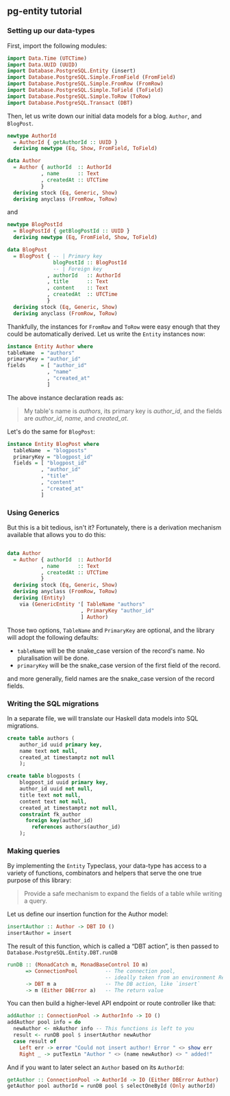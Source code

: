 ## pg-entity tutorial

### Setting up our data-types
First, import the following modules:

```haskell
import Data.Time (UTCTime)
import Data.UUID (UUID)
import Database.PostgreSQL.Entity (insert)
import Database.PostgreSQL.Simple.FromField (FromField)
import Database.PostgreSQL.Simple.FromRow (FromRow)
import Database.PostgreSQL.Simple.ToField (ToField)
import Database.PostgreSQL.Simple.ToRow (ToRow)
import Database.PostgreSQL.Transact (DBT)
```

Then, let us write down our initial data models for a blog. `Author`, and `BlogPost`.  

```haskell
newtype AuthorId
  = AuthorId { getAuthorId :: UUID }
  deriving newtype (Eq, Show, FromField, ToField)

data Author
  = Author { authorId  :: AuthorId
           , name      :: Text
           , createdAt :: UTCTime
           }
  deriving stock (Eq, Generic, Show)
  deriving anyclass (FromRow, ToRow)
```

and

```haskell
newtype BlogPostId
  = BlogPostId { getBlogPostId :: UUID }
  deriving newtype (Eq, FromField, Show, ToField)

data BlogPost
  = BlogPost { -- | Primary key
               blogPostId :: BlogPostId
               -- | Foreign key
             , authorId   :: AuthorId
             , title      :: Text
             , content    :: Text
             , createdAt  :: UTCTime
             }
  deriving stock (Eq, Generic, Show)
  deriving anyclass (FromRow, ToRow)
```

Thankfully, the instances for `FromRow` and `ToRow` were easy enough that they could be automatically derived.
Let us write the `Entity` instances now:

```Haskell
instance Entity Author where
tableName  = "authors"
primaryKey = "author_id"
fields     = [ "author_id"
             , "name"
             , "created_at"
             ]
```

The above instance declaration reads as:  
> My table's name is _authors_, its primary key is _author\_id_, and the fields are _author_id_, _name_, and _created_at_.

Let's do the same for `BlogPost`:

```Haskell
instance Entity BlogPost where
  tableName  = "blogposts"
  primaryKey = "blogpost_id"
  fields = [ "blogpost_id"
           , "author_id"
           , "title"
           , "content"
           , "created_at"
           ]
```

### Using Generics

But this is a bit tedious, isn't it? Fortunately, there is a derivation mechanism available that allows you to do this:

```haskell

data Author
  = Author { authorId  :: AuthorId
           , name      :: Text
           , createdAt :: UTCTime
           }
  deriving stock (Eq, Generic, Show)
  deriving anyclass (FromRow, ToRow)
  deriving (Entity)
    via (GenericEntity '[ TableName "authors"    
                        , PrimaryKey "author_id"
                        ] Author)
```

Those two options, `TableName` and `PrimaryKey` are optional, and the library will adopt the following defaults:

* `tableName` will be the snake_case version of the record's name. No pluralisation will be done.
* `primaryKey` will be the snake_case version of the first field of the record.

and more generally, field names are the snake_case version of the record fields.

### Writing the SQL migrations

In a separate file, we will translate our Haskell data models into SQL migrations.

```sql
create table authors (
    author_id uuid primary key,
    name text not null,
    created_at timestamptz not null
    );

create table blogposts (
    blogpost_id uuid primary key,
    author_id uuid not null,
    title text not null,
    content text not null,
    created_at timestamptz not null,
    constraint fk_author
      foreign key(author_id)
        references authors(author_id)
    );
```

### Making queries

By implementing the `Entity` Typeclass, your data-type has access to a variety of functions, combinators and helpers that serve the one true purpose of
this library: 

> Provide a safe mechanism to expand the fields of a table while writing a query.

Let us define our insertion function for the Author model:

```haskell
insertAuthor :: Author -> DBT IO ()
insertAuthor = insert
```

<!--
TODO: Link to runDB in Hackage when the library is published
-->
The result of this function, which is called a “DBT action”, is then passed to `Database.PostgreSQL.Entity.DBT.runDB`

```haskell
runDB :: (MonadCatch m, MonadBaseControl IO m)
      => ConnectionPool         -- The connection pool,
                                -- ideally taken from an environment ReaderT
      -> DBT m a                -- The DB action, like `insert`
      -> m (Either DBError a)   -- The return value
```

You can then build a higher-level API endpoint or route controller like that:

```haskell
addAuthor :: ConnectionPool -> AuthorInfo -> IO ()
addAuthor pool info = do
  newAuthor <- mkAuthor info -- This functions is left to you
  result <- runDB pool $ insertAuthor newAuthor
  case result of
    Left err -> error "Could not insert author! Error " <> show err
    Right _ -> putTextLn "Author " <> (name newAuthor) <> " added!"
```

And if you want to later select an `Author` based on its `AuthorId`:

```haskell
getAuthor :: ConnectionPool -> AuthorId -> IO (Either DBError Author)
getAuthor pool authorId = runDB pool $ selectOneById (Only authorId)
```
